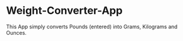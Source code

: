 # Weight-Converter-App
This App simply converts Pounds (entered) into Grams, Kilograms and Ounces. 
